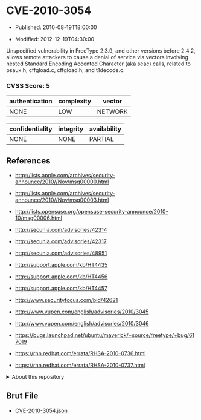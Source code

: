 # CVE-2010-3054

- Published: 2010-08-19T18:00:00

- Modified: 2012-12-19T04:30:00

Unspecified vulnerability in FreeType 2.3.9, and other versions before 2.4.2, allows remote attackers to cause a denial of service via vectors involving nested Standard Encoding Accented Character (aka seac) calls, related to psaux.h, cffgload.c, cffgload.h, and t1decode.c.

### CVSS Score: **5**

| authentication | complexity | vector |
| --- | --- | --- |
| NONE | LOW | NETWORK |

| confidentiality | integrity | availability |
| --- | --- | --- |
| NONE | NONE | PARTIAL |

## References

* http://lists.apple.com/archives/security-announce/2010//Nov/msg00000.html

* http://lists.apple.com/archives/security-announce/2010//Nov/msg00003.html

* http://lists.opensuse.org/opensuse-security-announce/2010-10/msg00006.html

* http://secunia.com/advisories/42314

* http://secunia.com/advisories/42317

* http://secunia.com/advisories/48951

* http://support.apple.com/kb/HT4435

* http://support.apple.com/kb/HT4456

* http://support.apple.com/kb/HT4457

* http://www.securityfocus.com/bid/42621

* http://www.vupen.com/english/advisories/2010/3045

* http://www.vupen.com/english/advisories/2010/3046

* https://bugs.launchpad.net/ubuntu/maverick/+source/freetype/+bug/617019

* https://rhn.redhat.com/errata/RHSA-2010-0736.html

* https://rhn.redhat.com/errata/RHSA-2010-0737.html

<details>
<summary>About this repository</summary> 

  This repository is part of the project [Live Hack CVE](https://github.com/Live-Hack-CVE). Main website can be found [www.live-hack.org](https://www.live-hack.org) 
  
  Made by [Sn0wAlice](https://github.com/Sn0wAlice) for the people that care about security and need to have a feed of the latest CVEs. Hope you enjoy it, don't forget to star the repo and follow me on [Twitter](https://twitter.com/Sn0wAlice) and [Github](https://github.com/Sn0wAlice). And that is my [personnal website](https://www.alice-snow.me/)

  - [Home Page](https://github.com/Live-Hack-CVE)
  - [Framework](https://github.com/Live-Hack-CVE/cve-framework)
  - [CVE database](https://github.com/Live-Hack-CVE/full_database)
  - [Changelog](https://github.com/Live-Hack-CVE/Changelog)
</details>

## Brut File

* [CVE-2010-3054.json](https://raw.githubusercontent.com/Live-Hack-CVE/full_database/main/cves/2010/CVE-2010-3054.json)

